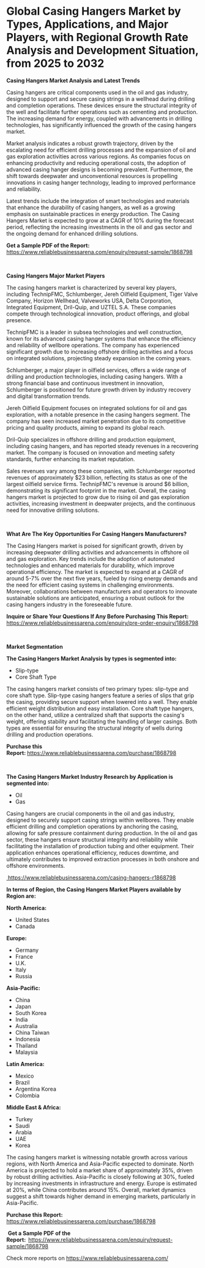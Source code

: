 <p><h1>Global Casing Hangers Market by Types, Applications, and Major Players, with Regional Growth Rate Analysis and Development Situation, from 2025 to 2032</h1></p><p><strong>Casing Hangers Market Analysis and Latest Trends</strong></p>
<p><p>Casing hangers are critical components used in the oil and gas industry, designed to support and secure casing strings in a wellhead during drilling and completion operations. These devices ensure the structural integrity of the well and facilitate further operations such as cementing and production. The increasing demand for energy, coupled with advancements in drilling technologies, has significantly influenced the growth of the casing hangers market.</p><p>Market analysis indicates a robust growth trajectory, driven by the escalating need for efficient drilling processes and the expansion of oil and gas exploration activities across various regions. As companies focus on enhancing productivity and reducing operational costs, the adoption of advanced casing hanger designs is becoming prevalent. Furthermore, the shift towards deepwater and unconventional resources is propelling innovations in casing hanger technology, leading to improved performance and reliability.</p><p>Latest trends include the integration of smart technologies and materials that enhance the durability of casing hangers, as well as a growing emphasis on sustainable practices in energy production. The Casing Hangers Market is expected to grow at a CAGR of 10% during the forecast period, reflecting the increasing investments in the oil and gas sector and the ongoing demand for enhanced drilling solutions.</p></p>
<p><strong>Get a Sample PDF of the Report:&nbsp;</strong> <a href="https://www.reliablebusinessarena.com/enquiry/request-sample/1868798?utm_campaign=2793&utm_medium=2&utm_source=Github&utm_content=ia&utm_term=08042025&utm_id=casing-hangers">https://www.reliablebusinessarena.com/enquiry/request-sample/1868798</a></p>
<p>&nbsp;</p>
<p><strong>Casing Hangers Major Market Players</strong></p>
<p><p>The casing hangers market is characterized by several key players, including TechnipFMC, Schlumberger, Jereh Oilfield Equipment, Tiger Valve Company, Horizon Wellhead, Valveworks USA, Delta Corporation, Integrated Equipment, Dril-Quip, and UZTEL S.A. These companies compete through technological innovation, product offerings, and global presence.</p><p>TechnipFMC is a leader in subsea technologies and well construction, known for its advanced casing hanger systems that enhance the efficiency and reliability of wellbore operations. The company has experienced significant growth due to increasing offshore drilling activities and a focus on integrated solutions, projecting steady expansion in the coming years.</p><p>Schlumberger, a major player in oilfield services, offers a wide range of drilling and production technologies, including casing hangers. With a strong financial base and continuous investment in innovation, Schlumberger is positioned for future growth driven by industry recovery and digital transformation trends.</p><p>Jereh Oilfield Equipment focuses on integrated solutions for oil and gas exploration, with a notable presence in the casing hangers segment. The company has seen increased market penetration due to its competitive pricing and quality products, aiming to expand its global reach.</p><p>Dril-Quip specializes in offshore drilling and production equipment, including casing hangers, and has reported steady revenues in a recovering market. The company is focused on innovation and meeting safety standards, further enhancing its market reputation.</p><p>Sales revenues vary among these companies, with Schlumberger reported revenues of approximately $23 billion, reflecting its status as one of the largest oilfield service firms. TechnipFMC's revenue is around $6 billion, demonstrating its significant footprint in the market. Overall, the casing hangers market is projected to grow due to rising oil and gas exploration activities, increasing investment in deepwater projects, and the continuous need for innovative drilling solutions.</p></p>
<p>&nbsp;</p>
<p><strong>What Are The Key Opportunities For Casing Hangers Manufacturers?</strong></p>
<p><p>The Casing Hangers market is poised for significant growth, driven by increasing deepwater drilling activities and advancements in offshore oil and gas exploration. Key trends include the adoption of automated technologies and enhanced materials for durability, which improve operational efficiency. The market is expected to expand at a CAGR of around 5-7% over the next five years, fueled by rising energy demands and the need for efficient casing systems in challenging environments. Moreover, collaborations between manufacturers and operators to innovate sustainable solutions are anticipated, ensuring a robust outlook for the casing hangers industry in the foreseeable future.</p></p>
<p><strong>Inquire or Share Your Questions If Any Before Purchasing This Report:</strong> <a href="https://www.reliablebusinessarena.com/enquiry/pre-order-enquiry/1868798?utm_campaign=2793&utm_medium=2&utm_source=Github&utm_content=ia&utm_term=08042025&utm_id=casing-hangers">https://www.reliablebusinessarena.com/enquiry/pre-order-enquiry/1868798</a></p>
<p>&nbsp;</p>
<p><strong>Market Segmentation</strong></p>
<p><strong>The Casing Hangers Market Analysis by types is segmented into:</strong></p>
<p><ul><li>Slip-type</li><li>Core Shaft Type</li></ul></p>
<p><p>The casing hangers market consists of two primary types: slip-type and core shaft type. Slip-type casing hangers feature a series of slips that grip the casing, providing secure support when lowered into a well. They enable efficient weight distribution and easy installation. Core shaft type hangers, on the other hand, utilize a centralized shaft that supports the casing's weight, offering stability and facilitating the handling of larger casings. Both types are essential for ensuring the structural integrity of wells during drilling and production operations.</p></p>
<p><strong>Purchase this Report:&nbsp;</strong><a href="https://www.reliablebusinessarena.com/purchase/1868798?utm_campaign=2793&utm_medium=2&utm_source=Github&utm_content=ia&utm_term=08042025&utm_id=casing-hangers">https://www.reliablebusinessarena.com/purchase/1868798</a></p>
<p>&nbsp;</p>
<p><strong>The Casing Hangers Market Industry Research by Application is segmented into:</strong></p>
<p><ul><li>Oil</li><li>Gas</li></ul></p>
<p><p>Casing hangers are crucial components in the oil and gas industry, designed to securely support casing strings within wellbores. They enable efficient drilling and completion operations by anchoring the casing, allowing for safe pressure containment during production. In the oil and gas sector, these hangers ensure structural integrity and reliability while facilitating the installation of production tubing and other equipment. Their application enhances operational efficiency, reduces downtime, and ultimately contributes to improved extraction processes in both onshore and offshore environments.</p></p>
<p><a href="https://www.reliablebusinessarena.com/casing-hangers-r1868798?utm_campaign=2793&utm_medium=2&utm_source=Github&utm_content=ia&utm_term=08042025&utm_id=casing-hangers">&nbsp;https://www.reliablebusinessarena.com/casing-hangers-r1868798</a></p>
<p><strong>In terms of Region, the Casing Hangers Market Players available by Region are:</strong></p>
<p>
    <p> <strong> North America: </strong>
        <ul>
            <li>United States</li>
            <li>Canada</li>
        </ul>
        </p> 
    <p> <strong> Europe: </strong>
        <ul>
            <li>Germany</li>
            <li>France</li>
            <li>U.K.</li>
            <li>Italy</li>
            <li>Russia</li>
        </ul>
        </p> 
    <p> <strong> Asia-Pacific: </strong>
        <ul>
            <li>China</li>
            <li>Japan</li>
            <li>South Korea</li>
            <li>India</li>
            <li>Australia</li>
            <li>China Taiwan</li>
            <li>Indonesia</li>
            <li>Thailand</li>
            <li>Malaysia</li>
        </ul>
        </p> 
    <p> <strong> Latin America: </strong>
        <ul>
            <li>Mexico</li>
            <li>Brazil</li>
            <li>Argentina Korea</li>
            <li>Colombia</li>
        </ul>
        </p> 
    <p> <strong> Middle East & Africa: </strong>
        <ul>
            <li>Turkey</li>
            <li>Saudi</li>
            <li>Arabia</li>
            <li>UAE</li>
            <li>Korea</li>
        </ul>
    </p>
    </p>
<p><p>The casing hangers market is witnessing notable growth across various regions, with North America and Asia-Pacific expected to dominate. North America is projected to hold a market share of approximately 35%, driven by robust drilling activities. Asia-Pacific is closely following at 30%, fueled by increasing investments in infrastructure and energy. Europe is estimated at 20%, while China contributes around 15%. Overall, market dynamics suggest a shift towards higher demand in emerging markets, particularly in Asia-Pacific.</p></p>
<p><strong>Purchase this Report: </strong><a href="https://www.reliablebusinessarena.com/purchase/1868798?utm_campaign=2793&utm_medium=2&utm_source=Github&utm_content=ia&utm_term=08042025&utm_id=casing-hangers">https://www.reliablebusinessarena.com/purchase/1868798</a></p>
<p>&nbsp;<strong>Get a Sample PDF of the Report:&nbsp;&nbsp;</strong><a href="https://www.reliablebusinessarena.com/enquiry/request-sample/1868798?utm_campaign=2793&utm_medium=2&utm_source=Github&utm_content=ia&utm_term=08042025&utm_id=casing-hangers">https://www.reliablebusinessarena.com/enquiry/request-sample/1868798</a></p>
<p><strong></strong></p>
<p>Check more reports on <a href="https://www.reliablebusinessarena.com/?utm_campaign=2793&utm_medium=2&utm_source=Github&utm_content=ia&utm_term=08042025&utm_id=casing-hangers">https://www.reliablebusinessarena.com/</a></p>